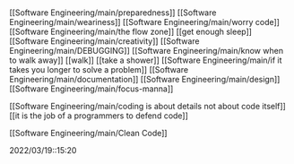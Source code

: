 # 
[[Software Engineering/main/preparedness]]
[[Software Engineering/main/weariness]]
[[Software Engineering/main/worry code]]
[[Software Engineering/main/the flow zone]]
[[get enough sleep]]
[[Software Engineering/main/creativity]]
[[Software Engineering/main/DEBUGGING]]
[[Software Engineering/main/know when to walk away]]
[[walk]]
[[take a shower]]
[[Software Engineering/main/if it takes you longer to solve a problem]]
[[Software Engineering/main/documentation]]
[[Software Engineering/main/design]]
[[Software Engineering/main/focus-manna]]

[[Software Engineering/main/coding is about details not about code itself]]
[[it is the job of a programmers to defend code]]

[[Software Engineering/main/Clean Code]]


2022/03/19::15:20